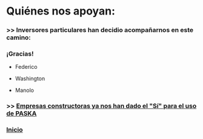 # Quiénes nos apoyan:

### >> Inversores particulares han decidio acompañarnos en este camino:

### ¡Gracias!

* Federico

* Washington 

* Manolo



### >> [Empresas constructoras ya nos han dado el "Sí" para el uso de PASKA](./CartasIntencion.md)



### [Inicio](./README.md)
